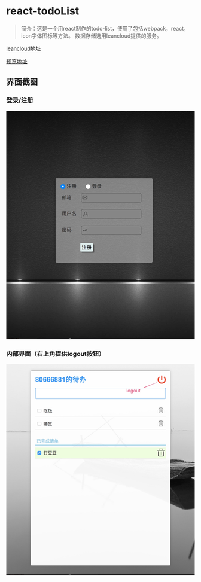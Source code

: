 # react-todoList

>简介：这是一个用react制作的todo-list，使用了包括webpack，react，icon字体图标等方法。
数据存储选用leancloud提供的服务。

[leancloud地址](https://leancloud.cn/)

[预览地址](https://80666881.github.io/todoList-Reactjs/build/)

## 界面截图

### 登录/注册
![](media/15053542793474/15054410064060.jpg)


### 内部界面（右上角提供logout按钮）
![](media/15053542793474/15054410642473.jpg)


